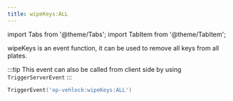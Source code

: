 ```yaml
---
title: wipeKeys:ALL
---
```


import Tabs from '@theme/Tabs';
import TabItem from '@theme/TabItem';

wipeKeys is an event function, it can be used to remove all keys from all plates.

<Tabs>
  <TabItem value="triggerS" label="Trigger" default>

:::tip
This event can also be called from client side by using `TriggerServerEvent`
:::
```lua showLineNumbers
TriggerEvent('op-vehlock:wipeKeys:ALL')
```

  </TabItem>
</Tabs>